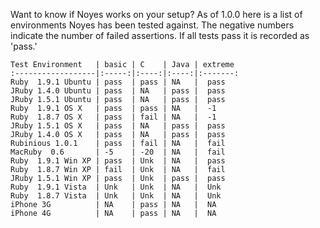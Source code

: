 Want to know if Noyes works on your setup?  As of 1.0.0 here is a list of
environments Noyes has been tested against.  The negative numbers indicate the
number of failed assertions.  If all tests pass it is recorded as 'pass.'

    Test Environment   | basic | C    | Java | extreme 
    :------------------|:-----:|:----:|:----:|:-------:
    Ruby  1.9.1 Ubuntu | pass  | pass | NA   |  pass   
    JRuby 1.4.0 Ubuntu | pass  | NA   | pass |  pass   
    JRuby 1.5.1 Ubuntu | pass  | NA   | pass |  pass   
    Ruby  1.9.1 OS X   | pass  | pass | NA   |  -1   
    Ruby  1.8.7 OS X   | pass  | fail | NA   |  -1   
    JRuby 1.5.1 OS X   | pass  | NA   | pass |  pass   
    JRuby 1.4.0 OS X   | pass  | NA   | pass |  pass   
    Rubinious 1.0.1    | pass  | fail | NA   |  fail   
    MacRuby  0.6       | -5    | -20  | NA   |  fail   
    Ruby  1.9.1 Win XP | pass  | Unk  | NA   |  pass   
    Ruby  1.8.7 Win XP | fail  | Unk  | NA   |  fail   
    JRuby 1.5.1 Win XP | pass  | Unk  | pass |  pass   
    Ruby  1.9.1 Vista  | Unk   | Unk  | NA   |  Unk    
    Ruby  1.8.7 Vista  | Unk   | Unk  | NA   |  Unk    
    iPhone 3G          | NA    | pass | NA   |  NA     
    iPhone 4G          | NA    | pass | NA   |  NA     

